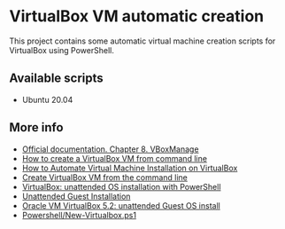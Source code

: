 # VirtualBox VM automatic creation

This project contains some automatic virtual machine creation scripts for VirtualBox using PowerShell.

## Available scripts

* Ubuntu 20.04

## More info

* [Official documentation. Chapter 8. VBoxManage](https://www.virtualbox.org/manual/ch08.html)
* [How to create a VirtualBox VM from command line](https://www.andreafortuna.org/2019/10/24/how-to-create-a-virtualbox-vm-from-command-line/)
* [How to Automate Virtual Machine Installation on VirtualBox](https://kifarunix.com/how-to-automate-virtual-machine-installation-on-virtualbox/)
* [Create VirtualBox VM from the command line](https://www.perkin.org.uk/posts/create-virtualbox-vm-from-the-command-line.html)
* [VirtualBox: unattended OS installation with PowerShell](https://renenyffenegger.ch/notes/Companies-Products/Oracle/VM-VirtualBox/command-line/PowerShell/unattended-os-installation)
* [Unattended Guest Installation](http://underpop.online.fr/v/virtualbox/unattended-guest-installation.html.gz)
* [Oracle VM VirtualBox 5.2: unattended Guest OS install](https://blogs.oracle.com/scoter/oracle-vm-virtualbox-52:-unattended-guest-os-install)
* [Powershell/New-Virtualbox.ps1](https://github.com/HealisticEngineer/Powershell/blob/master/New-Virtualbox.ps1)